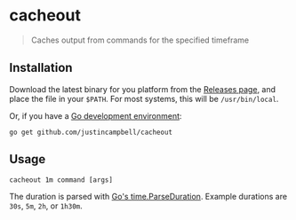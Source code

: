 # cacheout

> Caches output from commands for the specified timeframe

## Installation

Download the latest binary for you platform from the [Releases page](https://github.com/justincampbell/cacheout/releases/latest), and place the file in your `$PATH`. For most systems, this will be `/usr/bin/local`.

Or, if you have a [Go development environment](https://golang.org/doc/install):

```
go get github.com/justincampbell/cacheout
```

## Usage

```
cacheout 1m command [args]
```

The duration is parsed with [Go's time.ParseDuration](https://golang.org/pkg/time/#ParseDuration).
Example durations are `30s`, `5m`, `2h`, or `1h30m`.
